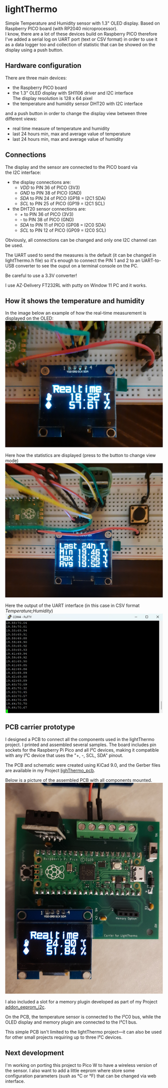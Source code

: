 # lightThermo


Simple Temperature and Humidity sensor with 1.3" OLED display.
Based on Raspberry PICO board (with RP2040 microprocessor).  
I know, there are a lot of these devices build on Raspberry PICO
therefore I've added a serial log on UART port (text or CSV format)
in order to use it as a data logger too and collection of statistic
that can be showed on the display using a push button.  

## Hardware configuration

There are three main devices:
- the Raspberry PICO board
- the 1.3" OLED display with SH1106 driver and I2C interface  
  The display resolution is 128 x 64 pixel
- the temperature and humidity sensor DHT20 with I2C interface

and a push button in order to change the display view between
three different views:
- real time measure of temperature and humidity
- last 24 hours min, max and average value of temperature
- last 24 hours min, max and average value of humidity

## Connections

The display and the sensor are connected to the PICO board via  
the I2C interface:
- the display connections are:
    - *VDD* to PIN 36 of PICO (3V3)
    - *GND* to PIN 38 of PICO (GND)
    - *SDA* to PIN 24 of PICO (GP18 = I2C1 SDA)
    - *SCL* to PIN 25 of PICO (GP19 = I2C1 SCL) 
- the DHT20 sensor connections are:
    - *+* to PIN 36 of PICO (3V3)
    - *-* to PIN 38 of PICO (GND)
    - *SDA* to PIN 11 of PICO (GP08 = I2C0 SDA)  
    - *SCL* to PIN 12 of PICO (GP09 = I2C0 SCL)
    
Obviously, all connections can be changed and only one I2C channel
can be used.

The UART used to send the measures is the default (it can be changed in
lightThermo.h file) so it's enough to connect the PIN 1 and 2 to an
UART-to-USB converter to see the ouput on a terminal console on the PC.

Be careful to use a 3.3V converter!

I use AZ-Delivery FT232RL with putty on Window 11 PC and it works.

## How it shows the temperature and humidity

In the image below an example of how the real-time measurement is
displayed on the OLED:
![lightThermo in action](/resources/lt_realtime.jpg "the realtime view")

Here how the statistics are displayed (press to the button to change view mode)
![lightThermo in action](/resources/show_temp_stats.jpg "the statistic view")

Here the output of the UART interface (in this case in CSV format
*Temperature;Humidity*)
![lightThermo in action](/resources/serial_output.jpg "the CSV format out log")

## PCB carrier prototype

I designed a PCB to connect all the components used in the lightThermo project. I printed and assembled several samples. The board includes pin sockets for the Raspberry Pi Pico and all I²C devices, making it compatible with any I²C device that uses the "+, -, SCL, SDA" pinout.

The PCB and schematic were created using KiCad 9.0, and the Gerber files are available in my Project [lighThermo_pcb](https://github.com/montif1975/lightThermo_pcb).

Below is a picture of the assembled PCB with all components mounted.
![lightThermo prototype](/resources/lt-pcb.jpg "a carrier board for lightThermo")

I also included a slot for a memory plugin developed as part of my Project [addon_eeprom_i2c](https://github.com/montif1975/addon_eeprom_i2c).

On the PCB, the temperature sensor is connected to the I²C0 bus, while the OLED display and memory plugin are connected to the I²C1 bus.

This simple PCB isn't limited to the lightThermo project—it can also be used for other small projects requiring up to three I²C devices.


## Next development

I'm working on porting this project to Pico W to have a wireless
version of the sensor. I also want to add a little eeprom where 
store some configuration parameters (sush as °C or °F) that can
be changed via web interface.
